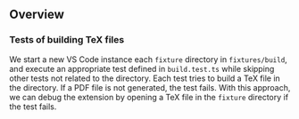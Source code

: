 ## Overview

### Tests of building TeX files

We start a new VS Code instance each `fixture` directory in `fixtures/build`, and execute an appropriate test defined in `build.test.ts` while skipping other tests not related to the directory. Each test tries to build a TeX file in the directory. If a PDF file is not generated, the test fails. With this approach, we can debug the extension by opening a TeX file in the `fixture` directory if the test fails.
